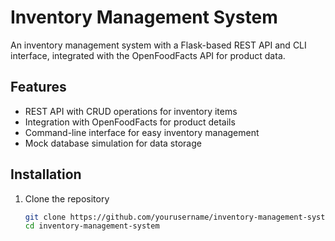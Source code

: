 # Inventory Management System

An inventory management system with a Flask-based REST API and CLI interface, integrated with the OpenFoodFacts API for product data.

## Features

- REST API with CRUD operations for inventory items
- Integration with OpenFoodFacts for product details
- Command-line interface for easy inventory management
- Mock database simulation for data storage

## Installation

1. Clone the repository
   ```bash
   git clone https://github.com/yourusername/inventory-management-system.git
   cd inventory-management-system